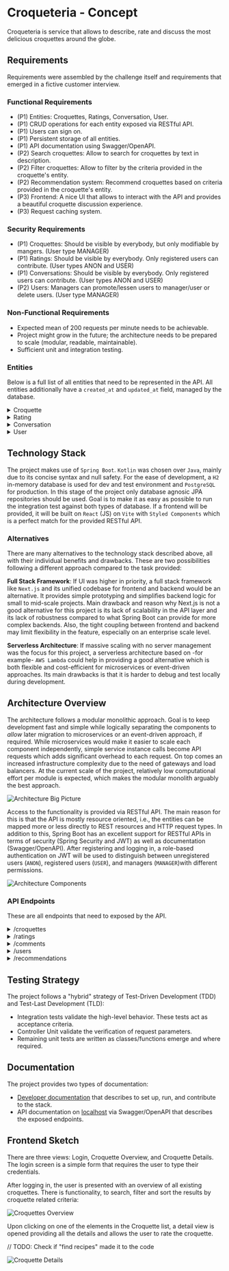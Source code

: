 # Croqueteria - Concept

Croqueteria is service that allows to describe, rate and discuss the most delicious croquettes around the globe.

## Requirements

Requirements were assembled by the challenge itself and requirements that emerged in a fictive customer interview.

### Functional Requirements

- (P1) Entities: Croquettes, Ratings, Conversation, User.
- (P1) CRUD operations for each entity exposed via RESTful API.
- (P1) Users can sign on.
- (P1) Persistent storage of all entities.
- (P1) API documentation using Swagger/OpenAPI.
- (P2) Search croquettes: Allow to search for croquettes by text in description.
- (P2) Filter croquettes: Allow to filter by the criteria provided in the croquette's entity.
- (P2) Recommendation system: Recommend croquettes based on criteria provided in the croquette's entity.
- (P3) Frontend: A nice UI that allows to interact with the API and provides a beautiful croquette discussion experience.
- (P3) Request caching system.

### Security Requirements

- (P1) Croquettes: Should be visible by everybody, but only modifiable by mangers. (User type MANAGER)
- (P1) Ratings: Should be visible by everybody. Only registered users can contribute. (User types ANON and USER)
- (P1) Conversations: Should be visible by everybody. Only registered users can contribute. (User types ANON and USER)
- (P2) Users: Managers can promote/lessen users to manager/user or delete users. (User type MANAGER)

### Non-Functional Requirements

- Expected mean of 200 requests per minute needs to be achievable.
- Project might grow in the future; the architecture needs to be prepared to scale (modular, readable, maintainable).
- Sufficient unit and integration testing.

### Entities

Below is a full list of all entities that need to be represented in the API.
All entities additionally have a `created_at` and `updated_at` field, managed by the database.

<details>
 <summary>Croquette</summary>

> | Field       | Type     | Description                                        |
> | ----------- | -------- | -------------------------------------------------- |
> | id          | Long Int | Primary identifier.                                |
> | country     | String   | Home of this type of croquette .                   |
> | name        | String   | The name of the croquette, if available.           |
> | description | String   | Describes the croquettes and their ingredients.   |
> | crunchiness | Int      | How crunchy is the croquette on a 1-5 scale?       |
> | spiciness   | Int      | How spicy is the croquette on a 1-5 scale?         |
> | vegan       | Boolean  | Is it vegan?                                       |
> | form        | String   | cylindric, disk, ball, oval, or other.             |
> | imageUrl?   | String   | Optional url pointing to an image of the croquette |

</details>

<details>
 <summary>Rating</summary>

> | Field        | Type     | Description                                           |
> | ------------ | -------- | ----------------------------------------------------- |
> | id           | Long Int | Primary identifier.                                   |
> | croquette_id | Long Int | Foreign key, linking to the croquette.                |
> | user_id      | Long Int | Foreign key, linking the user.                        |
> | rating       | Int      | 1-5 rating of a certain user for a certain croquette. |

</details>

<details>
 <summary>Conversation</summary>

> | Field        | Type      | Description                                      |
> | ------------ | --------- | ------------------------------------------------ |
> | id           | Long Int  | Primary identifier.                              |
> | croquette_id | Long Int  | Foreign key, linking to the croquette.           |
> | user_id      | Long Int  | Foreign key, linking the user.                   |
> | comment      | String    | Comment of a certain user to a certain croquette |

</details>

<details>
 <summary>User</summary>

> | Field    | Type     | Description                         |
> | -------- | -------- | ----------------------------------- |
> | id       | Long Int | Primary identifier.                 |
> | email    | String   | User's email, serving as user name. |
> | password | String   | Hashed user password.               |
> | role     | String   | User or Manager                     |

</details>

## Technology Stack

The project makes use of `Spring Boot`. 
`Kotlin` was chosen over `Java`, mainly due to its concise syntax and null safety. 
For the ease of development, a `H2` in-memory database is used for dev and test environment and `PostgreSQL` for production. 
In this stage of the project only database agnosic JPA repositories should be used. 
Goal is to make it as easy as possible to run the integration test against both types of database. If a frontend will be provided, it will be built on `React` (JS) on `Vite` with `Styled Components` which is a perfect match for the provided RESTful API.

### Alternatives

There are many alternatives to the technology stack described above, all with their individual benefits and drawbacks. 
These are two possibilities following a different approach compared to the task provided:

**Full Stack Framework**: If UI was higher in priority, a full stack framework like `Next.js` and its unified codebase for frontend and backend would be an alternative. 
It provides simple prototyping and simplifies backend logic for small to mid-scale projects. 
Main drawback and reason why Next.js is not a good alternative for this project is its lack of scalability in the API layer and its lack of robustness compared to what Spring Boot can provide for more complex backends. 
Also, the tight coupling between frontend and backend may limit flexibility in the feature, especially on an enterprise scale level.

**Serverless Architecture**: If massive scaling with no server management was the focus for this project, a serverless architecture based on -for example- `AWS Lambda` could help in providing a good alternative which is both flexible and cost-efficient for microservices or event-driven approaches. 
Its main drawbacks is that it is harder to debug and test locally during development.

## Architecture Overview

The architecture follows a modular monolithic approach. 
Goal is to keep development fast and simple while logically separating the components to _allow_ later migration to microservices or an event-driven approach, if required. 
While microservices would make it easier to scale each component independently, simple service instance calls become API requests which adds significant overhead to each request. 
On top comes an increased infrastructure complexity due to the need of gateways and load balancers. 
At the current scale of the project, relatively low computational effort per module is expected, which makes the modular monolith arguably the best approach.

![Architecture Big Picture](img/architecure_bp.svg)

Access to the functionality is provided via RESTful API. 
The main reason for this is that the API is mostly resource oriented, i.e., the entities can be mapped more or less directly to REST resources and HTTP request types. 
In addition to this, Spring Boot has an excellent support for RESTful APIs in terms of security (Spring Security and JWT) as well as documentation (Swagger/OpenAPI). 
After registering and logging in, a role-based authentication on JWT will be used to distinguish between unregistered users (`ANON`), registered users (`USER`), and managers (`MANAGER`)with different permissions.

![Architecture Components](img/architecture_components.svg)

### API Endpoints

These are all endpoints that need to exposed by the API.

<details><summary>/croquettes</summary>

> | Request | Endpoint | Role    | Description                                                                   |
> | ------- | -------- | ------- | ----------------------------------------------------------------------------- |
> | GET     | `/{id?}` | Any     | Returns all (sorted/filtered) croquettes or a single one if `id` is provided. |
> | POST    | `/`      | Manager | Creates a new croquette.                                                      |
> | PUT     | `/{id}`  | Manager | Update an existing croquette referenced by `id`.                              |
> | DELETE  | `/{id}`  | Manager | Deletes an existing croquette, referenced by `id`.                            |

- Fields to sort by ascending and descending: `rating`, `spiciness`, `crunchiness`, `name`.
- Fields to filter by: `mean_rating` (>=), `vegan`, `form`, `description` (contains keyword).

</details>
<details><summary> /ratings</summary>

> | Request | Endpoint | Role | Description                                                         |
> | ------- | -------- | ---- | ------------------------------------------------------------------- |
> | GET     | `/{id?}` | Any  | Returns all (filtered) ratings or a single one if `id` is provided. |
> | POST    | `/`      | User | Adds a new croquette rating.                                        |
> | PUT     | `/{id}`  | User | Update an existing rating referenced by `id`.                       |
> | DELETE  | `/{id}`  | User | Deletes an existing rating, referenced by `id`.                     |

- Fields to filter: `croquette_id`

</details>
<details><summary> /comments</summary>

> | Request | Endpoint | Role | Description                                                          |
> | ------- | -------- | ---- | -------------------------------------------------------------------- |
> | GET     | `/{id?}` | Any  | Returns all (filtered) comments or a single one if `id` is provided. |
> | POST    | `/`      | User | Adds a new croquette comment.                                        |
> | PUT     | `/{id}`  | User | Update an existing comment referenced by `id`.                       |
> | DELETE  | `/{id}`  | User | Deletes an existing comment, referenced by `id`.                     |

- Fields to filter: `croquette_id`

</details>
<details><summary> /users</summary>

> | Request | Endpoint | Role         | Description                                                                                   |
> | ------- | -------- | ------------ | --------------------------------------------------------------------------------------------- |
> | GET     | `/{id?}` | User/Manager | Returns all (filtered) users or a single one if `id` is provided and permissions are granted. |
> | POST    | `/`      | Any          | Registers a new user.                                                                         |
> | PUT     | `/{id}`  | Manager      | Update an existing user referenced by `id`.                                                   |
> | DELETE  | `/{id}`  | Manager      | Deletes an existing user, referenced by `id`.                                                 |

- Fields to filter: `role`

</details>
<details><summary> /recommendations</summary>

> | Request | Endpoint | Role | Description                                                                                       |
> | ------- |----------| ---- |---------------------------------------------------------------------------------------------------|
> | GET     | `/`      | Any  | Returns a list of croquettes that match best to the filter criteria provided.                     |
> | GET     | `/text`  | Any  | Returns a list of croquettes that match best to a provided description, recommended by a tiny LLM. |

- Filter criteria that can be provided:`spiciness`, `crunchiness`, `vegan`, `form`.

</details>

## Testing Strategy

The project follows a "hybrid" strategy of Test-Driven Development (TDD) and Test-Last Development (TLD):

- Integration tests validate the high-level behavior. These tests act as acceptance criteria.
- Controller Unit validate the verification of request parameters.
- Remaining unit tests are written as classes/functions emerge and where required.

## Documentation

The project provides two types of documentation:

- [Developer documentation](https://github.com/dextreem/krokettenbude) that describes to set up, run, and contribute to the stack.
- API documentation on [localhost](http://localhost:8080/swagger-ui/index.html) via Swagger/OpenAPI that describes the exposed endpoints.

## Frontend Sketch

There are three views: Login, Croquette Overview, and Croquette Details. 
The login screen is a simple form that requires the user to type their credentials.

After logging in, the user is presented with an overview of all existing croquettes. 
There is functionality, to search, filter and sort the results by croquette related criteria:

![Croquettes Overview](img/frontend_overview.svg)

Upon clicking on one of the elements in the Croquette list, a detail view is opened providing all the details and allows the user to rate the croquette.

// TODO: Check if "find recipes" made it to the code

![Croquette Details](img/frontend_details.svg)
